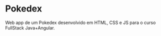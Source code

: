 # Pokedex

Web app de um Pokedex desenvolvido em HTML, CSS e JS para o curso FullStack Java+Angular.